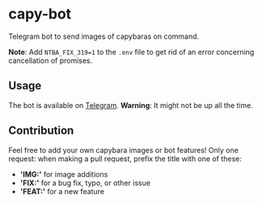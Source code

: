 # capy-bot

Telegram bot to send images of capybaras on command.

**Note**: Add ``NTBA_FIX_319=1`` to the `.env` file to get rid of an error concerning cancellation of promises.

## Usage

The bot is available on [Telegram](https://t.me/bigrodentbot).
**Warning**: It might not be up all the time.

## Contribution

Feel free to add your own capybara images or bot features!
Only one request: when making a pull request, prefix the title with one of these:

- **'IMG:'** for image additions
- **'FIX:'** for a bug fix, typo, or other issue
- **'FEAT:'** for a new feature
